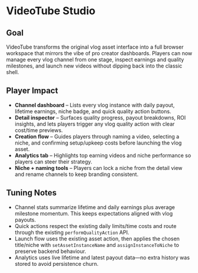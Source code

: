 # VideoTube Studio

## Goal
VideoTube transforms the original vlog asset interface into a full browser workspace that mirrors the vibe of pro creator dashboards. Players can now manage every vlog channel from one stage, inspect earnings and quality milestones, and launch new videos without dipping back into the classic shell.

## Player Impact
- **Channel dashboard** – Lists every vlog instance with daily payout, lifetime earnings, niche badge, and quick quality action buttons.
- **Detail inspector** – Surfaces quality progress, payout breakdowns, ROI insights, and lets players trigger any vlog quality action with clear cost/time previews.
- **Creation flow** – Guides players through naming a video, selecting a niche, and confirming setup/upkeep costs before launching the vlog asset.
- **Analytics tab** – Highlights top earning videos and niche performance so players can steer their strategy.
- **Niche + naming tools** – Players can lock a niche from the detail view and rename channels to keep branding consistent.

## Tuning Notes
- Channel stats summarize lifetime and daily earnings plus average milestone momentum. This keeps expectations aligned with vlog payouts.
- Quick actions respect the existing daily limits/time costs and route through the existing `performQualityAction` API.
- Launch flow uses the existing asset action, then applies the chosen title/niche with `setAssetInstanceName` and `assignInstanceToNiche` to preserve backend behaviour.
- Analytics uses live lifetime and latest payout data—no extra history was stored to avoid persistence churn.

